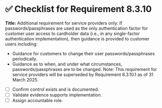 # ✅ Checklist for Requirement 8.3.10

**Title:** Additional requirement for service providers only: If passwords/passphrases are used as the only authentication factor for customer user access to cardholder data (i.e., in any single-factor authentication implementation), then guidance is provided to customer users including:
- Guidance for customers to change their user passwords/passphrases periodically. 
- Guidance as to when, and under what circumstances, passwords/passphrases are to be changed. Note: This requirement for service providers will be superseded by Requirement 8.3.10.1 as of 31 March 2025.

- [ ] Confirm control exists and is documented.
- [ ] Validate evidence supports implementation.
- [ ] Assign accountable role.
